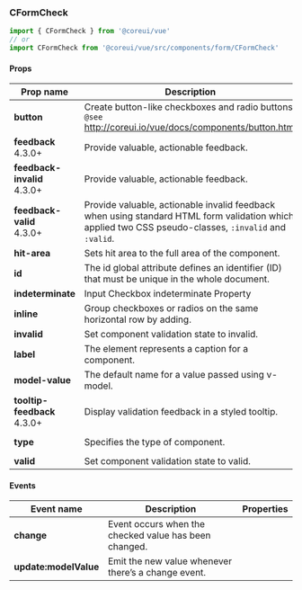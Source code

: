 ### CFormCheck

```jsx
import { CFormCheck } from '@coreui/vue'
// or
import CFormCheck from '@coreui/vue/src/components/form/CFormCheck'
```

#### Props

| Prop name                                                           | Description                                                                                                                                           | Type            | Values                  | Default    |
| ------------------------------------------------------------------- | ----------------------------------------------------------------------------------------------------------------------------------------------------- | --------------- | ----------------------- | ---------- |
| **button**                                                          | Create button-like checkboxes and radio buttons.<br/>`@see` http://coreui.io/vue/docs/components/button.html                                          | object          | -                       |            |
| **feedback** <br><div class="badge bg-primary">4.3.0+</div>         | Provide valuable, actionable feedback.                                                                                                                | string          | -                       |            |
| **feedback-invalid** <br><div class="badge bg-primary">4.3.0+</div> | Provide valuable, actionable feedback.                                                                                                                | string          | -                       |            |
| **feedback-valid** <br><div class="badge bg-primary">4.3.0+</div>   | Provide valuable, actionable invalid feedback when using standard HTML form validation which applied two CSS pseudo-classes, `:invalid` and `:valid`. | string          | -                       |            |
| **hit-area**                                                        | Sets hit area to the full area of the component.                                                                                                      | string          | -                       |            |
| **id**                                                              | The id global attribute defines an identifier (ID) that must be unique in the whole document.                                                         | string          | -                       |            |
| **indeterminate**                                                   | Input Checkbox indeterminate Property                                                                                                                 | boolean         | -                       |            |
| **inline**                                                          | Group checkboxes or radios on the same horizontal row by adding.                                                                                      | boolean         | -                       |            |
| **invalid**                                                         | Set component validation state to invalid.                                                                                                            | boolean         | -                       |            |
| **label**                                                           | The element represents a caption for a component.                                                                                                     | string          | -                       |            |
| **model-value**                                                     | The default name for a value passed using v-model.                                                                                                    | boolean\|string | -                       |            |
| **tooltip-feedback** <br><div class="badge bg-primary">4.3.0+</div> | Display validation feedback in a styled tooltip.                                                                                                      | boolean         | -                       |            |
| **type**                                                            | Specifies the type of component.                                                                                                                      | string          | `'checkbox'`, `'radio'` | 'checkbox' |
| **valid**                                                           | Set component validation state to valid.                                                                                                              | boolean         | -                       |            |

#### Events

| Event name            | Description                                           | Properties |
| --------------------- | ----------------------------------------------------- | ---------- |
| **change**            | Event occurs when the checked value has been changed. |
| **update:modelValue** | Emit the new value whenever there’s a change event.   |
